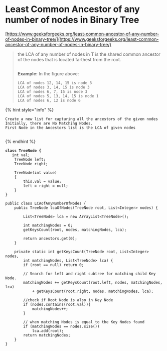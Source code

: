 # Least Common Ancestor of any number of nodes in Binary Tree

[https://www.geeksforgeeks.org/least-common-ancestor-of-any-number-of-nodes-in-binary-tree/](https://www.geeksforgeeks.org/least-common-ancestor-of-any-number-of-nodes-in-binary-tree/)

> the LCA of any number of nodes in T is the shared common ancestor of the nodes that is located farthest from the root. \
> &#x20;
>
> <img src="https://media.geeksforgeeks.org/wp-content/uploads/20200206115435/lca2-1.jpg" alt="" data-size="original">
>
> **Example:** In the figure above:&#x20;
>
> ```
> LCA of nodes 12, 14, 15 is node 3
> LCA of nodes 3, 14, 15 is node 3
> LCA of nodes 6, 7, 15 is node 3
> LCA of nodes 5, 13, 14, 15 is node 1
> LCA of nodes 6, 12 is node 6
> ```

{% hint style="info" %}
```
Create a new list for capturing all the ancestors of the given nodes
Initially, there are No Matching Nodes. 
First Node in the Ancestors list is the LCA of given nodes


```
{% endhint %}

<pre><code><strong>class TreeNode {
</strong>	int val;
	TreeNode left;
	TreeNode right;

	TreeNode(int value)
	{
		this.val = value;
		left = right = null;
	}
}

public class LCAofAnyNumberOfNodes {
	public TreeNode lcaOfNodes(TreeNode root, List&#x3C;Integer> nodes) {
		
		List&#x3C;TreeNode> lca = new ArrayList&#x3C;TreeNode>();
		
		int matchingNodes = 0;
		getKeysCount(root, nodes, matchingNodes, lca);

		return ancestors.get(0);
	}

	private static int getKeysCount(TreeNode root, List&#x3C;Integer> nodes, 
		int matchingNodes, List&#x3C;TreeNode> lca) {
		if (root == null) return 0;

		// Search for left and right subtree for matching child Key Node.
		matchingNodes += getKeysCount(root.left, nodes, matchingNodes, lca)
			+ getKeysCount(root.right, nodes, matchingNodes, lca);
		
		//check if Root Node is also in Key Node
		if (nodes.contains(root.val)){
			matchingNodes++;
		}

		// when matching Nodes is equal to the Key Nodes found
		if (matchingNodes == nodes.size())
			lca.add(root);
		return matchingNodes;
	}
}
</code></pre>
